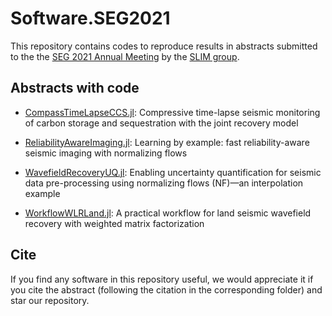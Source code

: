 # Software.SEG2021


This repository contains codes to reproduce results in abstracts submitted to the the [SEG 2021 Annual Meeting](https://seg.org/AM/) by the [SLIM group](https://slim.gatech.edu/).

## Abstracts with code

* [CompassTimeLapseCCS.jl](https://github.com/slimgroup/Software.SEG2021/tree/main/CompassTimeLapseCCS.jl):
Compressive time-lapse seismic monitoring of carbon storage and sequestration with the joint recovery model

* [ReliabilityAwareImaging.jl](https://github.com/slimgroup/Software.SEG2021/tree/main/ReliabilityAwareImaging.jl):
Learning by example: fast reliability-aware seismic imaging with normalizing flows

* [WavefieldRecoveryUQ.jl](https://github.com/slimgroup/Software.SEG2021/tree/main/WavefieldRecoveryUQ.jl):
Enabling uncertainty quantification for seismic data pre-processing using normalizing flows (NF)—an interpolation example

* [WorkflowWLRLand.jl](https://github.com/slimgroup/Software.SEG2021/tree/main/WorkflowWLRLand.jl):
A practical workflow for land seismic wavefield recovery with weighted matrix factorization

## Cite

If you find any software in this repository useful, we would appreciate it if you cite the abstract (following the citation in the corresponding folder) and star our repository.